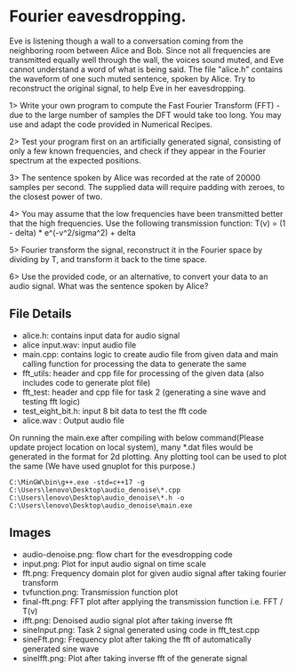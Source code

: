 # Fourier eavesdropping.
Eve is listening though a wall to a conversation coming from the neighboring room between
Alice and Bob. Since not all frequencies are transmitted equally well through the wall, the voices
sound muted, and Eve cannot understand a word of what is being said. The file "alice.h"
contains the waveform of one such muted sentence, spoken by Alice. Try to reconstruct the
original signal, to help Eve in her eavesdropping.

1> Write your own program to compute the Fast Fourier Transform (FFT) - due to the
large number of samples the DFT would take too long. You may use and adapt the code
provided in Numerical Recipes.

2> Test your program first on an artificially generated signal, consisting of only a few known
frequencies, and check if they appear in the Fourier spectrum at the expected positions.

3> The sentence spoken by Alice was recorded at the rate of 20000 samples per second. The
supplied data will require padding with zeroes, to the closest power of two.

4> You may assume that the low frequencies have been transmitted better that the high
frequencies. Use the following transmission function:
  T(v) = (1 - delta) * e^(-v^2/sigma^2) + delta

5> Fourier transform the signal, reconstruct it in the Fourier space by dividing by T, and
transform it back to the time space.

6> Use the provided code, or an alternative, to convert your data to an audio signal. What
was the sentence spoken by Alice?

## File Details
* alice.h: contains input data for audio signal
* alice input.wav: input audio file
* main.cpp: contains logic to create audio file from given data and main calling function for processing the data to generate the same
* fft_utils: header and cpp file for processing of the given data (also includes code to generate plot file)
* fft_test: header and cpp file for task 2 (generating a sine wave and testing fft logic)
* test_eight_bit.h: input 8 bit data to test the fft code
* alice.wav : Output audio file

On running the main.exe after compiling with below command(Please update project location on local system), many *.dat files would be generated in the format for 2d plotting. Any plotting tool can be used to plot the same (We have used gnuplot for this purpose.)
```
C:\MinGW\bin\g++.exe -std=c++17 -g C:\Users\lenovo\Desktop\audio_denoise\*.cpp C:\Users\lenovo\Desktop\audio_denoise\*.h -o C:\Users\lenovo\Desktop\audio_denoise\main.exe
```

## Images
* audio-denoise.png: flow chart for the evesdropping code
* input.png: Plot for input audio signal on time scale
* fft.png: Frequency domain plot for given audio signal after taking fourier transform
* tvfunction.png: Transmission function plot
* final-fft.png: FFT plot after applying the transmission function i.e. FFT / T(v)
* ifft.png: Denoised audio signal plot after taking inverse fft
* sineInput.png: Task 2 signal generated using code in fft_test.cpp
* sineFft.png: Frequency plot after taking the fft of automatically generated sine wave
* sineIfft.png: Plot after taking inverse fft of the generate signal